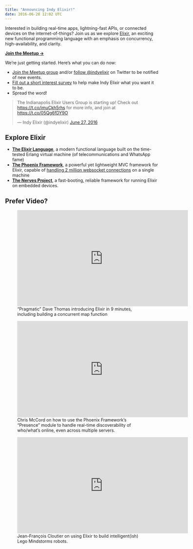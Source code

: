 ```yaml
---
title: "Announcing Indy Elixir!"
date: 2016-06-28 12:02 UTC
---
```


<p>Interested in building real-time apps, lightning-fast APIs, or connected devices on the internet-of-things? Join us as we explore <a href="http://elixir-lang.org/">Elixir</a>, an exciting new functional programming language with an emphasis on concurrency, high-availability, and clarity.</p>

<a href="http://www.meetup.com/indyelixir/" class="Button Button--meetup Button--block"><strong>Join the Meetup →</strong></a>

<p>We’re just getting started. Here’s what you can do now:</p>
<ul>
  <li><a href="http://www.meetup.com/indyelixir/">Join the Meetup group</a> and/or <a href="https://twitter.com/indyelixir">follow @indyelixir</a> on Twitter to be notified of new events.</li>
  <li><a href="/survey">Fill out a short interest survey</a> to help make Indy Elixir what you want it to be.</li>
  <li>Spread the word!</li>
</ul>

<blockquote class="twitter-tweet" data-lang="en"><p lang="en" dir="ltr">The Indianapolis Elixir Users Group is starting up! Check out <a href="https://t.co/imuCkh5rhs">https://t.co/imuCkh5rhs</a>  for more info, and join at <a href="https://t.co/05Qg6fDY9O">https://t.co/05Qg6fDY9O</a></p>&mdash; Indy Elixir (@indyelixir) <a href="https://twitter.com/indyelixir/status/747405722334310401">June 27, 2016</a></blockquote>
<script async src="//platform.twitter.com/widgets.js" charset="utf-8"></script>

<h2>Explore Elixir</h2>
<ul>
  <li><a href="http://elixir-lang.org"><strong>The Elixir Language</strong></a>, a modern functional language built on the time-tested Erlang virtual machine (of telecommunications and WhatsApp fame)</li>
  <li><a href="http://www.phoenixframework.org/"><strong>The Phoenix Framework</strong></a>, a powerful yet lightweight MVC framework for Elixir, capable of <a href="http://www.phoenixframework.org/blog/the-road-to-2-million-websocket-connections">handling 2 million websocket connections</a> on a single machine</li>
  <li><a href="http://nerves-project.org/"><strong>The Nerves Project</strong></a>, a fast-booting, reliable framework for running Elixir on embedded devices.</li>
</ul>

<h2>Prefer Video?</h2>
<figure>
  <div class="FlexVideo">
    <iframe width="560" height="315" src="https://www.youtube.com/embed/hht9s6nAAx8" frameborder="0" allowfullscreen></iframe>
  </div>
  <figcaption>“Pragmatic” Dave Thomas introducing Elixir in 9 minutes, including building a concurrent map function</figcaption>
</figure>

<figure>
  <div class="FlexVideo">
    <iframe width="560" height="315" src="https://www.youtube.com/embed/9dALrnCOLNE" frameborder="0" allowfullscreen></iframe>
  </div>
  <figcaption>Chris McCord on how to use the Phoenix Framework’s “Presence” module to handle real-time discoverability of who/what’s online, even across multiple servers.</figcaption>
</figure>

<figure>
  <div class="FlexVideo">
    <iframe width="560" height="315" src="https://www.youtube.com/embed/N_PXas9LtzU" frameborder="0" allowfullscreen></iframe>
  </div>
  <figcaption>Jean-François Cloutier on using Elixir to build intelligent(ish) Lego Mindstorms robots.</figcaption>
</figure>
